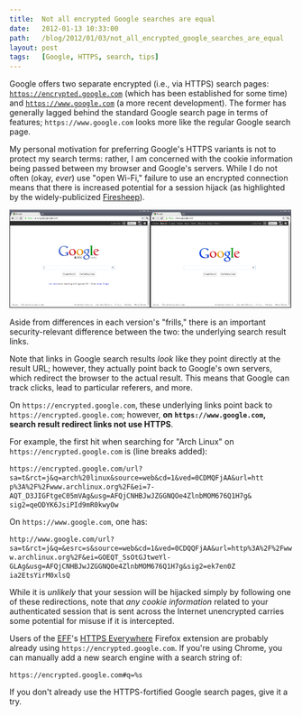 ```yaml
---
title:  Not all encrypted Google searches are equal
date:   2012-01-13 10:33:00
path:   /blog/2012/01/03/not_all_encrypted_google_searches_are_equal
layout: post
tags:   [Google, HTTPS, search, tips]
---
```

Google offers two separate encrypted (i.e., via HTTPS) search pages:
[`https://encrypted.google.com`](https://encrypted.google.com) (which has been established for some
time) and [`https://www.google.com`](https://www.google.com) (a more recent development). The former
has generally lagged behind the standard Google search page in terms of features;
`https://www.google.com` looks more like the regular Google search page.

My personal motivation for preferring Google's HTTPS variants is not to protect my search terms:
rather, I am concerned with the cookie information being passed between my browser and Google's
servers. While I do not often (okay, _ever_) use "open Wi-Fi," failure to use an encrypted
connection means that there is increased potential for a session hijack (as highlighted by the
widely-publicized [Firesheep](http://codebutler.com/firesheep)).

<div class="imgs">
  <a href="/imgs/g_https_encrypted.png"><img src="/imgs/g_https_encrypted.png" width="250" height="174" /></a><a href="/imgs/g_https_www.png"><img src="/imgs/g_https_www.png" width="250" height="174" /></a>
</div>

Aside from differences in each version's "frills," there is an important security-relevant
difference between the two: the underlying search result links.

Note that links in Google search results _look_ like they point directly at the result URL; however,
they actually point back to Google's own servers, which redirect the browser to the actual result.
This means that Google can track clicks, lead to particular referers, and more.

On `https://encrypted.google.com`, these underlying links point back to
`https://encrypted.google.com`; however, **on `https://www.google.com`, search result redirect links
not use HTTPS**.

For example, the first hit when searching for "Arch Linux" on `https://encrypted.google.com` is
(line breaks added):

    https://encrypted.google.com/url?sa=t&rct=j&q=arch%20linux&source=web&cd=1&ved=0CDMQFjAA&url=htt
    p%3A%2F%2Fwww.archlinux.org%2F&ei=7-AQT_D3JIGFtgeC05mVAg&usg=AFQjCNHBJwJZGGNQOe4ZlnbMOM676Q1H7g&
    sig2=qeODYK6JsiPId9mR0kwyOw

On `https://www.google.com`, one has:

    http://www.google.com/url?sa=t&rct=j&q=&esrc=s&source=web&cd=1&ved=0CDQQFjAA&url=http%3A%2F%2Fww
    w.archlinux.org%2F&ei=GOEQT_SsOtGJtweYl-GLAg&usg=AFQjCNHBJwJZGGNQOe4ZlnbMOM676Q1H7g&sig2=ek7en0Z
    ia2EtsYirM0xlsQ

While it is _unlikely_ that your session will be hijacked simply by following one of these
redirections, note that _any cookie information_ related to your authenticated session that is sent
across the Internet unencrypted carries some potential for misuse if it is intercepted.

Users of the [EFF](https://www.eff.org/)'s [HTTPS Everywhere](https://www.eff.org/https-everywhere)
Firefox extension are probably already using `https://encrypted.google.com`. If you're using Chrome,
you can manually add a new search engine with a search string of:

    https://encrypted.google.com#q=%s

If you don't already use the HTTPS-fortified Google search pages, give it a try.
